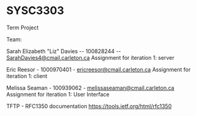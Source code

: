 # SYSC3303
Term Project

Team: 

Sarah Elizabeth "Liz" Davies  -- 100828244 -- SarahDavies4@cmail.carleton.ca
  Assignment for iteration 1: server
  
Eric Reesor - 1000970401 - ericreesor@cmail.carleton.ca
  Assignment for iteration 1: client
  
Melissa Seaman - 100939062 - melissaseaman@cmail.carleton.ca
  Assignment for iteration 1: User Interface
  
TFTP - RFC1350 documentation
https://tools.ietf.org/html/rfc1350
